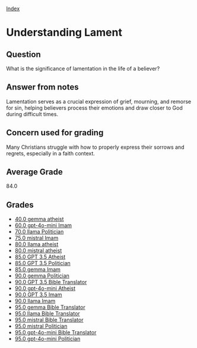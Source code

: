 
[Index](../index.md)
# Understanding Lament
## Question
What is the significance of lamentation in the life of a believer?

## Answer from notes
Lamentation serves as a crucial expression of grief, mourning, and remorse for sin, helping believers process their emotions and draw closer to God during difficult times.

## Concern used for grading
Many Christians struggle with how to properly express their sorrows and regrets, especially in a faith context.

## Average Grade
84.0

## Grades
 * [40.0 gemma atheist](../answers/gemma_atheist/Understanding_Lament.md)
 * [60.0 gpt-4o-mini Imam](../answers/gpt-4o-mini_Imam/Understanding_Lament.md)
 * [70.0 llama Politician](../answers/llama_Politician/Understanding_Lament.md)
 * [75.0 mistral Imam](../answers/mistral_Imam/Understanding_Lament.md)
 * [80.0 llama atheist](../answers/llama_atheist/Understanding_Lament.md)
 * [80.0 mistral atheist](../answers/mistral_atheist/Understanding_Lament.md)
 * [85.0 GPT 3.5 Atheist](../answers/GPT_3.5_Atheist/Understanding_Lament.md)
 * [85.0 GPT 3.5 Politician](../answers/GPT_3.5_Politician/Understanding_Lament.md)
 * [85.0 gemma Imam](../answers/gemma_Imam/Understanding_Lament.md)
 * [90.0 gemma Politician](../answers/gemma_Politician/Understanding_Lament.md)
 * [90.0 GPT 3.5 Bible Translator](../answers/GPT_3.5_Bible_Translator/Understanding_Lament.md)
 * [90.0 gpt-4o-mini Atheist](../answers/gpt-4o-mini_Atheist/Understanding_Lament.md)
 * [90.0 GPT 3.5 Imam](../answers/GPT_3.5_Imam/Understanding_Lament.md)
 * [90.0 llama Imam](../answers/llama_Imam/Understanding_Lament.md)
 * [95.0 gemma Bible Translator](../answers/gemma_Bible_Translator/Understanding_Lament.md)
 * [95.0 llama Bible Translator](../answers/llama_Bible_Translator/Understanding_Lament.md)
 * [95.0 mistral Bible Translator](../answers/mistral_Bible_Translator/Understanding_Lament.md)
 * [95.0 mistral Politician](../answers/mistral_Politician/Understanding_Lament.md)
 * [95.0 gpt-4o-mini Bible Translator](../answers/gpt-4o-mini_Bible_Translator/Understanding_Lament.md)
 * [95.0 gpt-4o-mini Politician](../answers/gpt-4o-mini_Politician/Understanding_Lament.md)
